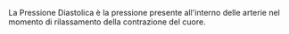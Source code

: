 La Pressione Diastolica è la pressione presente all'interno delle arterie nel momento di rilassamento della contrazione del cuore.